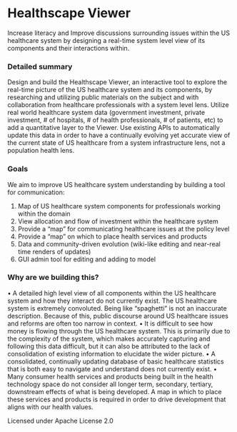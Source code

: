 # Healthscape Viewer

Increase literacy and Improve discussions surrounding issues within the US healthcare system by designing a real-time system level view of its components and their interactions within.

### Detailed summary

Design and build the Healthscape Viewer, an interactive tool to explore the real-time picture of the US healthcare system and its components, by researching and utilizing public materials on the subject and with collaboration from healthcare professionals with a system level lens. Utilize real world healthcare system data (government investment, private investment, # of hospitals, # of health professionals, # of patients, etc) to add a quantitative layer to the Viewer. Use existing APIs to automatically update this data in order to have a continually evolving yet accurate view of the current state of US healthcare from a system infrastructure lens, not a population health lens. 

### Goals

We aim to improve US healthcare system understanding by building a tool for communication:
1. Map of US healthcare system components for professionals working within the domain
2. View allocation and flow of investment within the healthcare system
3. Provide a “map” for communicating healthcare issues at the policy level
4. Provide a “map” on which to place health services and products
5. Data and community-driven evolution (wiki-like editing and near-real time renders of updates)
6. GUI admin tool for editing and adding to model

### Why are we building this?

• A detailed high level view of all components within the US healthcare system and how they interact do not currently exist. 
The US healthcare system is extremely convoluted. Being like “spaghetti” is not an inaccurate description. Because of this, public discourse around US healthcare issues and reforms are often too narrow in context. 
• It is difficult to see how money is flowing through the US healthcare system. This is primarily due to the complexity of the system, which makes accurately capturing and following this data difficult, but it can also be attributed to the lack of consolidation of existing information to elucidate the wider picture. 
• A consolidated, continually updating database of basic healthcare statistics that is both easy to navigate and understand does not currently exist.
• Many consumer health services and products being built in the health technology space do not consider all longer term, secondary, tertiary, downstream effects of what is being developed. A map in which to place these services and products is required in order to drive development that aligns with our health values. 



Licensed under Apache License 2.0
